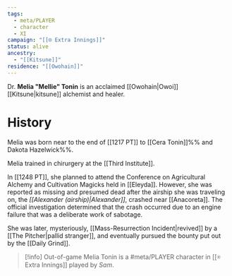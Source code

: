 ```yaml
---
tags:
  - meta/PLAYER
  - character
  - XI
campaign: "[[⍟ Extra Innings]]"
status: alive
ancestry:
  - "[[Kitsune]]"
residence: "[[Owohain]]"
---
```

Dr. **Melia "Mellie" Tonin** is an acclaimed [[Owohain|Owoi]] [[Kitsune|kitsune]] alchemist and healer.

# History

Melia was born near to the end of [[1217 PT]] to [[Cera Tonin]]%% and Dakota Hazelwick%%.

Melia trained in chirurgery at the [[Third Institute]]. 

In [[1248 PT]], she planned to attend the Conference on Agricultural Alchemy and Cultivation Magicks held in [[Eleyda]]. However, she was reported as missing and presumed dead after the airship she was traveling on, the *[[Alexander (airship)|Alexander]]*, crashed near [[Anacoreta]]. The official investigation determined that the crash occurred due to an engine failure that was a deliberate work of sabotage.

She was later, mysteriously, [[Mass-Resurrection Incident|revived]] by a [[The Pitcher|pallid stranger]], and eventually pursued the bounty put out by the [[Daily Grind]].

>[!info] Out-of-game
>Melia Tonin is a #meta/PLAYER  character in [[⍟ Extra Innings]] played by *Sam*.
